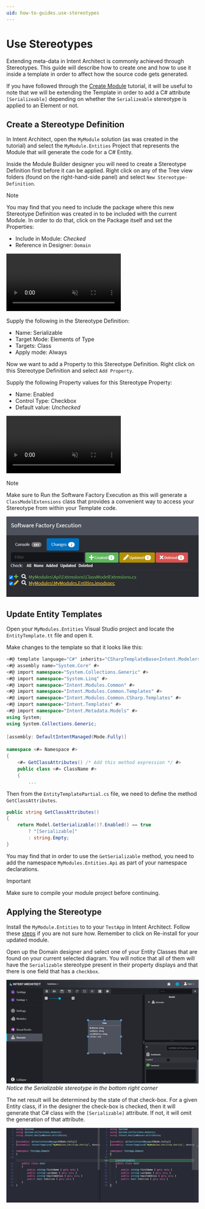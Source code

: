 ```yaml
---
uid: how-to-guides.use-stereotypes
---
```

# Use Stereotypes

Extending meta-data in Intent Architect is commonly achieved through Stereotypes. This guide will describe how to create one and how to use it inside a template in order to affect how the source code gets generated.

If you have followed through the [Create Module](xref:tutorials.creating-modules-net.create-templates-per-model) tutorial, it will be useful to note that we will be extending the Template in order to add a C# attribute `[Serializeable]` depending on whether the `Serializeable` stereotype is applied to an Element or not.

## Create a Stereotype Definition

In Intent Architect, open the `MyModule` solution (as was created in the tutorial) and select the `MyModule.Entities` Project that represents the Module that will generate the code for a C# Entity.

Inside the Module Builder designer you will need to create a Stereotype Definition first before it can be applied. Right click on any of the Tree view folders (found on the right-hand-side panel) and select `New Stereotype-Definition`.

>[!NOTE]
>You may find that you need to include the package where this new Stereotype Definition was created in to be included with the current Module. In order to do that, click on the Package itself and set the Properties:
>
> * Include in Module: _Checked_
> * Reference in Designer: `Domain`
>
><p><video style="max-width: 100%" muted="true" loop="true" autoplay="true" src="videos/include-package.mp4"></video></p> 

Supply the following in the Stereotype Definition:

 * Name: Serializable
 * Target Mode: Elements of Type
 * Targets: Class
 * Apply mode: Always

Now we want to add a Property to this Stereotype Definition. Right click on this Stereotype Definition and select `Add Property`.

Supply the following Property values for this Stereotype Property:

 * Name: Enabled
 * Control Type: Checkbox
 * Default value: _Unchecked_

<p><video style="max-width: 100%" muted="true" loop="true" autoplay="true" src="videos/stereotype-definition.mp4"></video></p>

>[!NOTE]
>Make sure to Run the Software Factory Execution as this will generate a `ClassModelExtensions` class that provides a convenient way to access your Stereotype from within your Template code.
>
>![Software Factory Run](images/software-factory-execution-staging.png)

## Update Entity Templates

Open your `MyModules.Entities` Visual Studio project and locate the `EntityTemplate.tt` file and open it.

Make changes to the template so that it looks like this:

```cs
<#@ template language="C#" inherits="CSharpTemplateBase<Intent.Modelers.Domain.Api.ClassModel>" #>
<#@ assembly name="System.Core" #>
<#@ import namespace="System.Collections.Generic" #>
<#@ import namespace="System.Linq" #>
<#@ import namespace="Intent.Modules.Common" #>
<#@ import namespace="Intent.Modules.Common.Templates" #>
<#@ import namespace="Intent.Modules.Common.CSharp.Templates" #>
<#@ import namespace="Intent.Templates" #>
<#@ import namespace="Intent.Metadata.Models" #>
using System;
using System.Collections.Generic;

[assembly: DefaultIntentManaged(Mode.Fully)]

namespace <#= Namespace #>
{
    <#= GetClassAttributes() /* Add this method expression */ #>
    public class <#= ClassName #>
    {
        ...
```

Then from the `EntityTemplatePartial.cs` file, we need to define the method `GetClassAttributes`.

```cs
public string GetClassAttributes()
{
    return Model.GetSerializable()?.Enabled() == true
        ? "[Serializable]"
        : string.Empty;
}
```

You may find that in order to use the `GetSerializable` method, you need to add the namespace `MyModules.Entities.Api` as part of your namespace declarations.

>[!IMPORTANT]
>Make sure to compile your module project before continuing.

## Applying the Stereotype

Install the `MyModule.Entities` to to your `TestApp` in Intent Architect. Follow these [steps](xref:tutorials.create-a-module.install-and-run-the-module#install-the-module) if you are not sure how. Remember to click on Re-install for your updated module.

Open up the Domain designer and select one of your Entity Classes that are found on your current selected diagram. You will notice that all of them will have the `Serializable` stereotype present in their property displays and that there is one field that has a `checkbox`. 

![Entity Class with Stereotype](images/entity-class-serializable-stereotype.png)
*Notice the Serializable stereotype in the bottom right corner*

The net result will be determined by the state of that check-box.
For a given Entity class, if in the designer the check-box is checked, then it will generate that C# class with the `[Serializable]` attribute. If not, it will omit the generation of that attribute.

![Diff Result](images/serializable-diff-result.png)